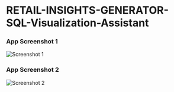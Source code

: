 # RETAIL-INSIGHTS-GENERATOR-SQL-Visualization-Assistant
### App Screenshot 1
![Screenshot 1](images/screenshot1.png)

### App Screenshot 2
![Screenshot 2](images/screenshot2.png)
